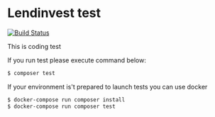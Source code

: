 # Lendinvest test

[![Build Status](https://travis-ci.com/maniekcz/lendinvest--test.svg?branch=master)](https://travis-ci.com/maniekcz/lendinvest--test)

This is coding test

If you run test please execute command below:

```bash
$ composer test
```

If your environment is't prepared to launch tests you can use docker

```bash
$ docker-compose run composer install
$ docker-compose run composer test
```